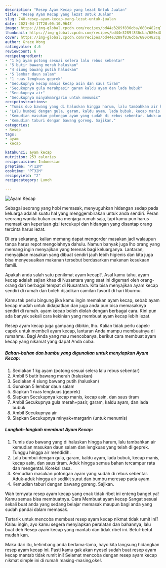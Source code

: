 ```yaml
---
description: "Resep Ayam Kecap yang lezat Untuk Jualan"
title: "Resep Ayam Kecap yang lezat Untuk Jualan"
slug: 748-resep-ayam-kecap-yang-lezat-untuk-jualan
date: 2021-04-17T20:00:10.964Z
image: https://img-global.cpcdn.com/recipes/bd44e3289f836cba/680x482cq70/ayam-kecap-foto-resep-utama.jpg
thumbnail: https://img-global.cpcdn.com/recipes/bd44e3289f836cba/680x482cq70/ayam-kecap-foto-resep-utama.jpg
cover: https://img-global.cpcdn.com/recipes/bd44e3289f836cba/680x482cq70/ayam-kecap-foto-resep-utama.jpg
author: Grace Wong
ratingvalue: 4.6
reviewcount: 6
recipeingredient:
- "1 kg ayam potong sesuai selera lalu rebus sebentar"
- "5 butir bawang merah haluskan"
- "4 siung bawang putih haluskan"
- "5 lembar daun salam"
- "1 ruas lengkuas geprek"
- "Secukupnya kecap manis kecap asin dan saus tiram"
- "Secukupnya gula merahpasir garam kaldu ayam dan lada bubuk"
- "Secukupnya air"
- "Secukupnya minyakmargarin untuk menumis"
recipeinstructions:
- "Tumis duo bawang yang di haluskan hingga harum, lalu tambahkan air kemudian masukan daun salam dan lengkuas yang telah di geprek. Tunggu hingga air mendidih."
- "Lalu bumbui dengan gula, garam, kaldu ayam, lada bubuk, kecap manis, kecap asin, dan saus tiram. Aduk hingga semua bahan tercampur rata dan mengental. Koreksi rasa."
- "Kemudian masukan potongan ayam yang sudah di rebus sebentar. Aduk-aduk hingga air sedikit surut dan bumbu meresap pada ayam."
- "Kemudian taburi dengan bawang goreng. Sajikan."
categories:
- Resep
tags:
- ayam
- kecap

katakunci: ayam kecap 
nutrition: 253 calories
recipecuisine: Indonesian
preptime: "PT12M"
cooktime: "PT32M"
recipeyield: "2"
recipecategory: Lunch

---
```



![Ayam Kecap](https://img-global.cpcdn.com/recipes/bd44e3289f836cba/680x482cq70/ayam-kecap-foto-resep-utama.jpg)

Sebagai seorang yang hobi memasak, menyuguhkan hidangan sedap pada keluarga adalah suatu hal yang menggembirakan untuk anda sendiri. Peran seorang  wanita bukan cuma menjaga rumah saja, tapi kamu pun harus memastikan keperluan gizi tercukupi dan hidangan yang disantap orang tercinta harus lezat.

Di era  sekarang, kalian memang dapat mengorder masakan jadi walaupun tanpa harus repot mengolahnya dahulu. Namun banyak juga lho orang yang memang ingin menyajikan yang terenak bagi keluarganya. Lantaran, menyajikan masakan yang dibuat sendiri jauh lebih higienis dan kita juga bisa menyesuaikan makanan tersebut berdasarkan makanan kesukaan famili. 



Apakah anda salah satu penikmat ayam kecap?. Asal kamu tahu, ayam kecap adalah sajian khas di Nusantara yang saat ini digemari oleh orang-orang dari berbagai tempat di Nusantara. Kita bisa menyajikan ayam kecap sendiri di rumah dan boleh dijadikan camilan favorit di hari liburmu.

Kamu tak perlu bingung jika kamu ingin memakan ayam kecap, sebab ayam kecap mudah untuk didapatkan dan juga anda pun bisa memasaknya sendiri di rumah. ayam kecap boleh diolah dengan berbagai cara. Kini pun ada banyak sekali cara kekinian yang membuat ayam kecap lebih lezat.

Resep ayam kecap juga gampang dibikin, lho. Kalian tidak perlu capek-capek untuk membeli ayam kecap, lantaran Anda mampu membuatnya di rumahmu. Bagi Anda yang mau mencobanya, berikut cara membuat ayam kecap yang nikamat yang dapat Anda coba.

<!--inarticleads1-->

##### Bahan-bahan dan bumbu yang digunakan untuk menyiapkan Ayam Kecap:

1. Sediakan 1 kg ayam (potong sesuai selera lalu rebus sebentar)
1. Ambil 5 butir bawang merah (haluskan)
1. Sediakan 4 siung bawang putih (haluskan)
1. Gunakan 5 lembar daun salam
1. Siapkan 1 ruas lengkuas (geprek)
1. Siapkan Secukupnya kecap manis, kecap asin, dan saus tiram
1. Ambil Secukupnya gula merah+pasir, garam, kaldu ayam, dan lada bubuk
1. Ambil Secukupnya air
1. Siapkan Secukupnya minyak+margarin (untuk menumis)




<!--inarticleads2-->

##### Langkah-langkah membuat Ayam Kecap:

1. Tumis duo bawang yang di haluskan hingga harum, lalu tambahkan air kemudian masukan daun salam dan lengkuas yang telah di geprek. Tunggu hingga air mendidih.
1. Lalu bumbui dengan gula, garam, kaldu ayam, lada bubuk, kecap manis, kecap asin, dan saus tiram. Aduk hingga semua bahan tercampur rata dan mengental. Koreksi rasa.
1. Kemudian masukan potongan ayam yang sudah di rebus sebentar. Aduk-aduk hingga air sedikit surut dan bumbu meresap pada ayam.
1. Kemudian taburi dengan bawang goreng. Sajikan.




Wah ternyata resep ayam kecap yang enak tidak ribet ini enteng banget ya! Kamu semua bisa membuatnya. Cara Membuat ayam kecap Sangat sesuai sekali buat anda yang sedang belajar memasak maupun bagi anda yang sudah pandai dalam memasak.

Tertarik untuk mencoba membuat resep ayam kecap nikmat tidak rumit ini? Kalau ingin, ayo kamu segera menyiapkan peralatan dan bahannya, lalu buat deh Resep ayam kecap yang mantab dan tidak ribet ini. Betul-betul mudah kan. 

Maka dari itu, ketimbang anda berlama-lama, hayo kita langsung hidangkan resep ayam kecap ini. Pasti kamu gak akan nyesel sudah buat resep ayam kecap mantab tidak rumit ini! Selamat mencoba dengan resep ayam kecap nikmat simple ini di rumah masing-masing,oke!.

